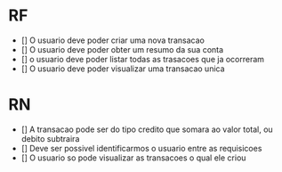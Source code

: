 # RF

- [] O usuario deve poder criar uma nova transacao
- [] O usuario deve poder obter um resumo da sua conta
- [] o usuario deve poder listar todas as trasacoes que ja ocorreram
- [] O usuario deve poder visualizar uma transacao unica

# RN 

- [] A transacao pode ser do tipo credito que somara ao valor total, ou debito subtraira
- [] Deve ser possivel identificarmos o usuario entre as requisicoes
- [] O usuario so pode visualizar as transacoes o qual ele criou